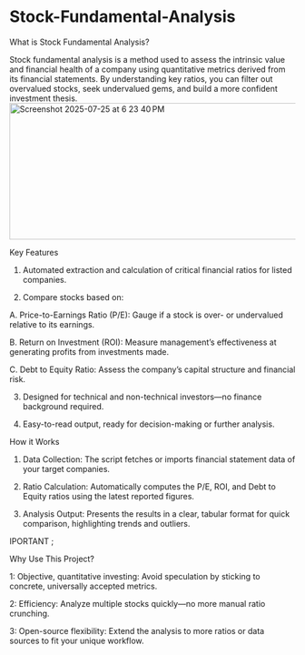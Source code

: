 # Stock-Fundamental-Analysis
What is Stock Fundamental Analysis?

Stock fundamental analysis is a method used to assess the intrinsic value and financial health of a company using quantitative metrics derived from its financial statements. By understanding key ratios, you can filter out overvalued stocks, seek undervalued gems, and build a more confident investment thesis.
<img width="931" height="240" alt="Screenshot 2025-07-25 at 6 23 40 PM" src="https://github.com/user-attachments/assets/c828db0e-ead1-4957-9770-df520c3439b3" />

Key Features
1. Automated extraction and calculation of critical financial ratios for listed companies.

2. Compare stocks based on:

 A. Price-to-Earnings Ratio (P/E): Gauge if a stock is over- or undervalued relative to its earnings.

 B. Return on Investment (ROI): Measure management’s effectiveness at generating profits from investments made.

 C. Debt to Equity Ratio: Assess the company’s capital structure and financial risk.

3. Designed for technical and non-technical investors—no finance background required.

4. Easy-to-read output, ready for decision-making or further analysis.

How it Works
1. Data Collection: The script fetches or imports financial statement data of your target companies.

2. Ratio Calculation: Automatically computes the P/E, ROI, and Debt to Equity ratios using the latest reported figures.

3. Analysis Output: Presents the results in a clear, tabular format for quick comparison, highlighting trends and outliers.

IPORTANT ;

Why Use This Project?

1: Objective, quantitative investing: Avoid speculation by sticking to concrete, universally accepted metrics.

2: Efficiency: Analyze multiple stocks quickly—no more manual ratio crunching.

3: Open-source flexibility: Extend the analysis to more ratios or data sources to fit your unique workflow.
